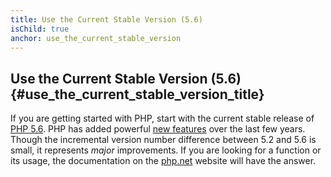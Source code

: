 ```yaml
---
title: Use the Current Stable Version (5.6)
isChild: true
anchor: use_the_current_stable_version
---
```


## Use the Current Stable Version (5.6) {#use_the_current_stable_version_title}

If you are getting started with PHP, start with the current stable release of [PHP 5.6][php-release]. PHP has added powerful [new features](#language_highlights) over the last few years. Though the incremental version number difference between 5.2 and 5.6 is small, it represents _major_ improvements. If you are looking for a function or its usage, the documentation on the [php.net][php-docs] website will have the answer.

[php-release]: http://php.net/downloads.php
[php-docs]: http://php.net/manual/
